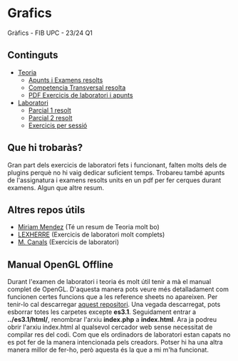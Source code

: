 # Grafics
Gràfics - FIB UPC - 23/24 Q1

## Continguts
- [Teoria](/Teoria)
  - [Apunts i Examens resolts](/Teoria/Apunts-i-Examens)
  - [Competencia Transversal resolta](/Teoria/Competencia-Transversal)
  - [PDF Exercicis de laboratori i apunts](/Teoria)
- [Laboratori](/Laboratori)
  - [Parcial 1 resolt](/Laboratori/CONTROL-1)
  - [Parcial 2 resolt](/Laboratori/CONTROL-2)
  - [Exercicis per sessió](/Laboratori)


## Que hi trobaràs?
Gran part dels exercicis de laboratori fets i funcionant, falten molts dels de plugins perquè no hi vaig dedicar suficient temps.
Trobareu també apunts de l'assignatura i examens resolts units en un pdf per fer cerques durant examens. Algun que altre resum.


## Altres repos útils
- [Miriam Mendez](https://github.com/miriam-mendez/Grafics/tree/main) (Té un resum de Teoria molt bo)
- [LEXHERRE](https://github.com/LEXHERRE/GRAU-G/tree/master) (Exercicis de laboratori molt complets)
- [M. Canals](https://gitlab.com/m-canals/gei/-/tree/main/G) (Exercicis de laboratori)


## Manual OpenGL Offline
Durant l'examen de laboratori i teoria és molt útil tenir a mà el manual complet de OpenGL. D'aquesta manera pots veure més detalladament com funcionen certes funcions que a les reference sheets no apareixen. Per tenir-lo cal descarregar [aquest repositori](https://github.com/KhronosGroup/OpenGL-Refpages). Una vegada descarregat, pots esborrar totes les carpetes excepte **es3.1**. Seguidament entrar a **../es3.1/html/**, renombrar l'arxiu **index.php** a **index.html**. Ara ja podreu obrir l'arxiu index.html al qualsevol cercador web sense necessitat de compilar res del codi. Com que els ordinadors de laboratori estan capats no es pot fer de la manera intencionada pels creadors. Potser hi ha una altra manera millor de fer-ho, però aquesta és la que a mi m'ha funcionat.
